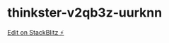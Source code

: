 # thinkster-v2qb3z-uurknn

[Edit on StackBlitz ⚡️](https://stackblitz.com/edit/thinkster-v2qb3z-uurknn)